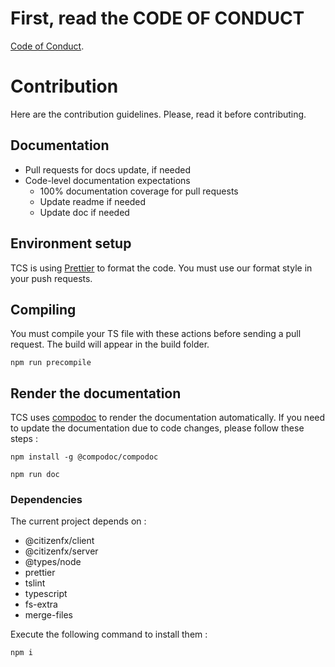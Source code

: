 # First, read the CODE OF CONDUCT

[Code of Conduct](https://github.com/FiveMTCS/Core/blob/main/readmes/CODE-OF-CONDUCT.md).

# Contribution

Here are the contribution guidelines. Please, read it before contributing.

## Documentation

- Pull requests for docs update, if needed
- Code-level documentation expectations
  - 100% documentation coverage for pull requests
  - Update readme if needed
  - Update doc if needed

## Environment setup

TCS is using [Prettier](https://prettier.io/) to format the code. You must use our format style in your push requests.

## Compiling

You must compile your TS file with these actions before sending a pull request. The build will appear in the build folder.

```
npm run precompile
```

## Render the documentation

TCS uses [compodoc](https://compodoc.app/) to render the documentation automatically. If you need to update the documentation due to code changes, please follow these steps :

```
npm install -g @compodoc/compodoc

npm run doc
```

### Dependencies

The current project depends on :

- @citizenfx/client
- @citizenfx/server
- @types/node
- prettier
- tslint
- typescript
- fs-extra
- merge-files

Execute the following command to install them :

```
npm i
```
